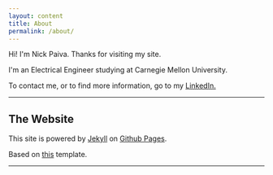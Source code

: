 ```yaml
---
layout: content
title: About
permalink: /about/
---
```

Hi! I'm Nick Paiva. Thanks for visiting my site.

I'm an Electrical Engineer studying at Carnegie Mellon University.

To contact me, or to find more information, go to my <a href="https://www.linkedin.com/in/nicholas-paiva/" data-network="LinkedIn" data-proofer-ignore>LinkedIn.</a>



----

## The Website
This site is powered by [Jekyll](https://jekyllrb.com) on [Github Pages](https://pages.github.com).

Based on [this](https://github.com/mkchoi212/paper-jekyll-theme.git) template.

----
